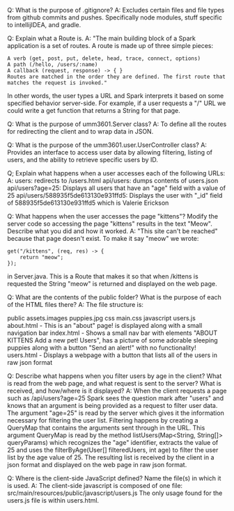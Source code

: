 Q: What is the purpose of .gitignore?
A: Excludes certain files and file types from github commits and pushes. 
Specifically node modules, stuff specific to intellijIDEA, and gradle.

Q: Explain what a Route is.
A: "The main building block of a Spark application is a set of routes. A route is made up of three simple pieces:
    
    A verb (get, post, put, delete, head, trace, connect, options)
    A path (/hello, /users/:name)
    A callback (request, response) -> { }
    Routes are matched in the order they are defined. The first route that matches the request is invoked."
    
In other words, the user types a URL and Spark interprets it based on some specified behavior server-side.
For example, if a user requests a "/" URL we could write a get function that returns a String for that page.

Q: What is the purpose of umm3601.Server class? 
A: To define all the routes for redirecting the client and to wrap data in JSON.

Q: What is the purpose of the umm3601.user.UserController class? 
A: Provides an interface to access user data by allowing filtering, listing of users, and the ability 
to retrieve specific users by ID.

Q; Explain what happens when a user accesses each of the following URLs:
A: users: redirects to /users.html
api/users: dumps contents of users.json 
api/users?age=25: Displays all users that have an "age" field with a value of 25
api/users/588935f5de613130e931ffd5: Displays the user with "_id" field of 588935f5de613130e931ffd5 
which is Valerie Erickson

Q: What happens when the user accesses the page "kittens"? Modify the server code so accessing 
the page "kittens" results in the text "Meow". Describe what you did and how it worked.
A: "This site can't be reached" because that page doesn't exist. 
To make it say "meow" we wrote:

    get("/kittens", (req, res) -> {
        return "meow";
    });
    
in Server.java. This is a Route that makes it so that when /kittens is requested the String "meow"
is returned and displayed on the web page.

Q: What are the contents of the public folder? What is the purpose of each of the HTML files there?
A: The file structure is:

  public
    assets.images
        puppies.jpg
    css
        main.css
    javascript
        users.js
    about.html - This is an "about" page! is displayed along with a small navigation bar 
    index.html - Shows a small nav bar with elements "ABOUT KITTENS Add a new pet! Users", has a picture
                 of some adorable sleeping puppies along with a button "Send an alert!" with no functionality!
    users.html - Displays a webpage with a button that lists all of the users in raw json format
    
    
Q: Describe what happens when you filter users by age in the client? What is read from the web page, and what request 
   is sent to the server? What is received, and how/where is it displayed?
A: When the client requests a page such as /api/users?age=25 Spark sees the question mark after
   "users" and knows that an argument is being provided as a request to filter user data. 
   The argument "age=25" is read by the server which gives it the information necessary for filtering the user list. 
   Filtering happens by creating a QueryMap that contains the arguments sent through in the URL. This argument QueryMap 
   is read by the method listUsers(Map<String, String[]> queryParams) which recognizes the "age" identifier, extracts
   the value of 25 and uses the filterByAge(User[] filteredUsers, int age) to filter the user list by
   the age value of 25. The resulting list is received by the client in a json format and displayed on the web page
   in raw json format.
   
Q: Where is the client-side JavaScript defined? Name the file(s) in which it is used.
A: The client-side javascript is composed of one file: src/main/resources/public/javascript/users.js
   The only usage found for the users.js file is within users.html. 